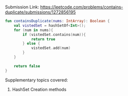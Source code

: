 Submission Link: https://leetcode.com/problems/contains-duplicate/submissions/1272856195

```kotlin
fun containsDuplicate(nums: IntArray): Boolean {
	val vistedSet = hashSetOf<Int>();
	for (num in nums){
		if (vistedSet.contains(num)){
			return true
		} else {
			vistedSet.add(num)
		}
	}
	
	return false
}
```


Supplementary topics covered:
1. HashSet Creation methods